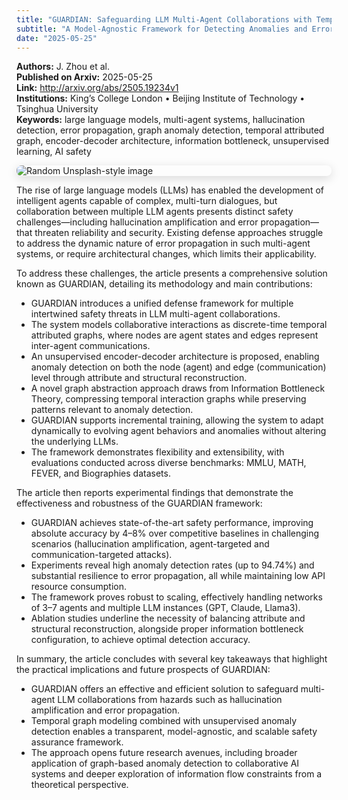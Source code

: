 ```yaml
---
title: "GUARDIAN: Safeguarding LLM Multi-Agent Collaborations with Temporal Graph Modeling"
subtitle: "A Model-Agnostic Framework for Detecting Anomalies and Errors in Multi-Agent Language Model Systems"
date: "2025-05-25"
---
```


**Authors:** J. Zhou et al.<br>
**Published on Arxiv:** 2025-05-25<br>
**Link:** <http://arxiv.org/abs/2505.19234v1><br>
**Institutions:** King’s College London • Beijing Institute of Technology • Tsinghua University<br>
**Keywords:** large language models, multi-agent systems, hallucination detection, error propagation, graph anomaly detection, temporal attributed graph, encoder-decoder architecture, information bottleneck, unsupervised learning, AI safety<br>

<img src="https://picsum.photos/id/372/300/200" 
alt="Random Unsplash-style image" 
style="display: block; margin-left: auto; margin-right: auto; border-radius:8px; margin-bottom:1em; box-shadow: 0 4px 16px rgba(0,0,0,0.15);">

<!-- Context -->

The rise of large language models (LLMs) has enabled the development of intelligent agents capable of complex, multi-turn dialogues, but collaboration between multiple LLM agents presents distinct safety challenges—including hallucination amplification and error propagation—that threaten reliability and security. Existing defense approaches struggle to address the dynamic nature of error propagation in such multi-agent systems, or require architectural changes, which limits their applicability.

To address these challenges, the article presents a comprehensive solution known as GUARDIAN, detailing its methodology and main contributions:

- GUARDIAN introduces a unified defense framework for multiple intertwined safety threats in LLM multi-agent collaborations.
- The system models collaborative interactions as discrete-time temporal attributed graphs, where nodes are agent states and edges represent inter-agent communications.
- An unsupervised encoder-decoder architecture is proposed, enabling anomaly detection on both the node (agent) and edge (communication) level through attribute and structural reconstruction.
- A novel graph abstraction approach draws from Information Bottleneck Theory, compressing temporal interaction graphs while preserving patterns relevant to anomaly detection.
- GUARDIAN supports incremental training, allowing the system to adapt dynamically to evolving agent behaviors and anomalies without altering the underlying LLMs.
- The framework demonstrates flexibility and extensibility, with evaluations conducted across diverse benchmarks: MMLU, MATH, FEVER, and Biographies datasets.

The article then reports experimental findings that demonstrate the effectiveness and robustness of the GUARDIAN framework:

- GUARDIAN achieves state-of-the-art safety performance, improving absolute accuracy by 4–8% over competitive baselines in challenging scenarios (hallucination amplification, agent-targeted and communication-targeted attacks).
- Experiments reveal high anomaly detection rates (up to 94.74%) and substantial resilience to error propagation, all while maintaining low API resource consumption.
- The framework proves robust to scaling, effectively handling networks of 3–7 agents and multiple LLM instances (GPT, Claude, Llama3).
- Ablation studies underline the necessity of balancing attribute and structural reconstruction, alongside proper information bottleneck configuration, to achieve optimal detection accuracy.

In summary, the article concludes with several key takeaways that highlight the practical implications and future prospects of GUARDIAN:

- GUARDIAN offers an effective and efficient solution to safeguard multi-agent LLM collaborations from hazards such as hallucination amplification and error propagation.
- Temporal graph modeling combined with unsupervised anomaly detection enables a transparent, model-agnostic, and scalable safety assurance framework.
- The approach opens future research avenues, including broader application of graph-based anomaly detection to collaborative AI systems and deeper exploration of information flow constraints from a theoretical perspective.

